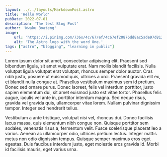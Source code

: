 ```yaml
---
layout: ../../layouts/MarkdownPost.astro
title: 'Hello World'
pubDate: 2022-07-01
description: 'The test Blog Post'
author: 'Kwaku Boateng'
image:
    url: 'https://i.pinimg.com/736x/4c/67/ef/4c67ef20876dd8ac5ade97d8130b3cbb.jpg'
    alt: 'The Astro logo with the word One.'
tags: ["astro", "blogging", "learning in public"]
---
```


Lorem ipsum dolor sit amet, consectetur adipiscing elit. Praesent sed bibendum ligula, sit amet vulputate erat. Nam mollis blandit facilisis. Nulla volutpat ligula volutpat erat volutpat, rhoncus semper dolor auctor. Cras nibh justo, posuere ut euismod quis, ultrices a orci. Praesent gravida elit ex, et blandit nulla congue at. Phasellus vestibulum maximus sem id pretium. Donec sed ornare purus. Donec laoreet, felis vel interdum porttitor, justo sapien elementum dui, sit amet euismod justo est vitae tortor. Phasellus felis augue, iaculis vel ante in, porttitor interdum magna. Sed neque risus, gravida vel gravida quis, ullamcorper vitae lorem. Nullam pulvinar dignissim tempor. Integer sed hendrerit tellus.


Vestibulum a ante tristique, volutpat nisi vel, rhoncus dui. Donec facilisis lacus massa, quis elementum nibh congue non. Quisque porttitor sem sodales, venenatis risus a, fermentum velit. Fusce scelerisque placerat leo a varius. Aenean ac ullamcorper odio, ultrices pretium lectus. Integer mattis metus non odio dignissim tempus. Quisque semper maximus eros eget egestas. Duis faucibus interdum justo, eget molestie eros gravida id. Morbi id facilisis mauris, eget varius urna.

